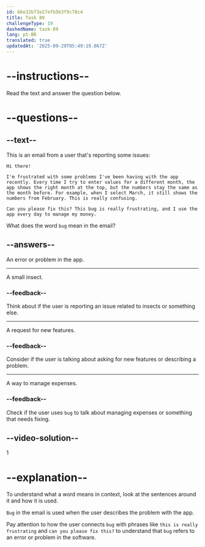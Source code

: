 ```yaml
---
id: 66e32b73e27efb5b3f9c78c4
title: Task 89
challengeType: 19
dashedName: task-89
lang: pt-BR
translated: true
updatedAt: '2025-09-29T05:49:19.067Z'
---
```


<!--READING-->

# --instructions--

Read the text and answer the question below.

# --questions--

## --text--

This is an email from a user that's reporting some issues:

`Hi there!`

`I'm frustrated with some problems I've been having with the app recently. Every time I try to enter values for a different month, the app shows the right month at the top, but the numbers stay the same as the month before. For example, when I select March, it still shows the numbers from February. This is really confusing.`

`Can you please fix this? This bug is really frustrating, and I use the app every day to manage my money.`

What does the word `bug` mean in the email?

## --answers--

An error or problem in the app.

---

A small insect.

### --feedback--

Think about if the user is reporting an issue related to insects or something else.

---

A request for new features.

### --feedback--

Consider if the user is talking about asking for new features or describing a problem.

---

A way to manage expenses.

### --feedback--

Check if the user uses `bug` to talk about managing expenses or something that needs fixing.

## --video-solution--

1

# --explanation--

To understand what a word means in context, look at the sentences around it and how it is used. 

`Bug` in the email is used when the user describes the problem with the app. 

Pay attention to how the user connects `bug` with phrases like `this is really frustrating` and `can you please fix this?` to understand that `bug` refers to an error or problem in the software.
